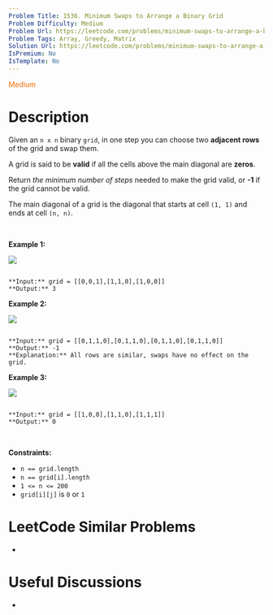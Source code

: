 ```yaml
---
Problem Title: 1536. Minimum Swaps to Arrange a Binary Grid
Problem Difficulty: Medium
Problem Url: https://leetcode.com/problems/minimum-swaps-to-arrange-a-binary-grid/
Problem Tags: Array, Greedy, Matrix
Solution Url: https://leetcode.com/problems/minimum-swaps-to-arrange-a-binary-grid/solution/
IsPremium: No
IsTemplate: No
---
```


<span style="color: rgb(239, 108, 0);">Medium</span>

# Description

Given an `n x n` binary `grid`, in one step you can choose two **adjacent rows** of the grid and swap them.


A grid is said to be **valid** if all the cells above the main diagonal are **zeros**.


Return *the minimum number of steps* needed to make the grid valid, or **-1** if the grid cannot be valid.


The main diagonal of a grid is the diagonal that starts at cell `(1, 1)` and ends at cell `(n, n)`.


 


**Example 1:**


![](https://assets.leetcode.com/uploads/2020/07/28/fw.jpg)

```

**Input:** grid = [[0,0,1],[1,1,0],[1,0,0]]
**Output:** 3

```

**Example 2:**


![](https://assets.leetcode.com/uploads/2020/07/16/e2.jpg)

```

**Input:** grid = [[0,1,1,0],[0,1,1,0],[0,1,1,0],[0,1,1,0]]
**Output:** -1
**Explanation:** All rows are similar, swaps have no effect on the grid.

```

**Example 3:**


![](https://assets.leetcode.com/uploads/2020/07/16/e3.jpg)

```

**Input:** grid = [[1,0,0],[1,1,0],[1,1,1]]
**Output:** 0

```

 


**Constraints:**


* `n == grid.length`
* `n == grid[i].length`
* `1 <= n <= 200`
* `grid[i][j]` is `0` or `1`




# LeetCode Similar Problems

- []()

# Useful Discussions

- []()
